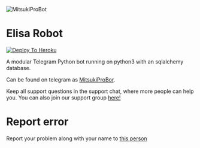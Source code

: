 ![MitsukiProBot](https://telegra.ph/file/61f264cdcc1594bb7079b.jpg)
# Elisa Robot

[![Deploy To Heroku](https://www.herokucdn.com/deploy/button.svg)](https://dashboard.heroku.com/new?template=https://github.com/Bos-X/ElisaRobot)

A modular Telegram Python bot running on python3 with an sqlalchemy database.

Can be found on telegram as [MitsukiProBor](https://t.me/MitsukiProBot).

Keep all support questions in the support chat, where more people can help you. You can also join our support group [here!](https://t.me/viraltwittergrup)

# Report error
Report your problem along with your name to [this person](https://t.me/aestheticboyy2)
